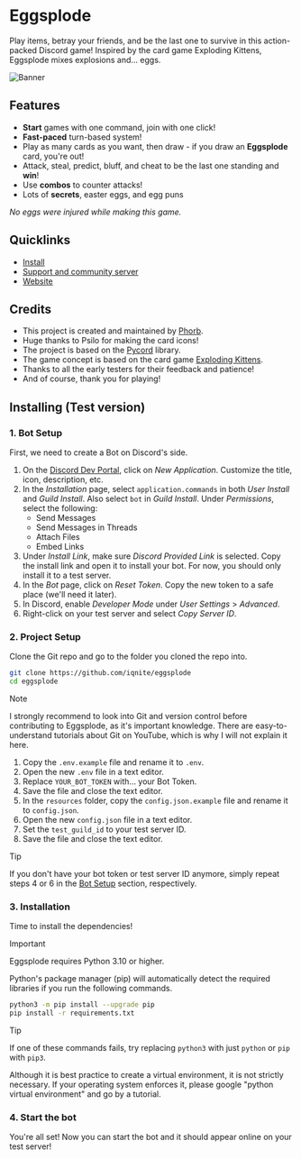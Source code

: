 # Eggsplode

Play items, betray your friends, and be the last one to survive in this action-packed Discord game! Inspired by the card game Exploding Kittens, Eggsplode mixes explosions and... eggs.

![Banner](https://iqnite.github.io/images/eggsplode_banner.png)

## Features

- **Start** games with one command, join with one click!
- **Fast-paced** turn-based system!
- Play as many cards as you want, then draw - if you draw an **Eggsplode** card, you're out!
- Attack, steal, predict, bluff, and cheat to be the last one standing and **win**!
- Use **combos** to counter attacks!
- Lots of **secrets**, easter eggs, and egg puns

_No eggs were injured while making this game._

## Quicklinks

- [Install](https://iqnite.github.io/eggsplode/install.html)
- [Support and community server](https://iqnite.github.io/eggsplode/discord.html)
- [Website](https://iqnite.github.io/eggsplode/)

## Credits

- This project is created and maintained by [Phorb](https://iqnite.github.io/).
- Huge thanks to Psilo for making the card icons!
- The project is based on the [Pycord](https://pycord.dev/) library.
- The game concept is based on the card game [Exploding Kittens](https://explodingkittens.com/).
- Thanks to all the early testers for their feedback and patience!
- And of course, thank you for playing!

## Installing (Test version)

### 1. Bot Setup

First, we need to create a Bot on Discord's side.

1. On the [Discord Dev Portal](https://discord.com/developers/applications), click on _New Application_. Customize the title, icon, description, etc.
2. In the _Installation_ page, select `application.commands` in both _User Install_ and _Guild Install_. Also select `bot` in _Guild Install_. Under _Permissions_, select the following:
    - Send Messages
    - Send Messages in Threads
    - Attach Files
    - Embed Links
3. Under _Install Link_, make sure _Discord Provided Link_ is selected. Copy the install link and open it to install your bot. For now, you should only install it to a test server.
4. In the _Bot_ page, click on _Reset Token_. Copy the new token to a safe place (we'll need it later).
5. In Discord, enable _Developer Mode_ under _User Settings_ > _Advanced_.
6. Right-click on your test server and select _Copy Server ID_.

### 2. Project Setup

Clone the Git repo and go to the folder you cloned the repo into.

```bash
git clone https://github.com/iqnite/eggsplode
cd eggsplode
```

> [!NOTE]
> I strongly recommend to look into Git and version control before contributing to Eggsplode, as it's important knowledge. There are easy-to-understand tutorials about Git on YouTube, which is why I will not explain it here.

1. Copy the `.env.example` file and rename it to `.env`.
2. Open the new `.env` file in a text editor.
3. Replace `YOUR_BOT_TOKEN` with... your Bot Token.
4. Save the file and close the text editor.
5. In the `resources` folder, copy the `config.json.example` file and rename it to `config.json`.
6. Open the new `config.json` file in a text editor.
7. Set the `test_guild_id` to your test server ID.
8. Save the file and close the text editor.

> [!TIP]
> If you don't have your bot token or test server ID anymore, simply repeat steps 4 or 6 in the [Bot Setup](#1-bot-setup) section, respectively.

### 3. Installation

Time to install the dependencies!

> [!IMPORTANT]
> Eggsplode requires Python 3.10 or higher.

Python's package manager (pip) will automatically detect the required libraries if you run the following commands.

```bash
python3 -m pip install --upgrade pip
pip install -r requirements.txt
```

> [!TIP]
> If one of these commands fails, try replacing `python3` with just `python` or `pip` with `pip3`.
>
> Although it is best practice to create a virtual environment, it is not strictly necessary. If your operating system enforces it, please google "python virtual environment" and go by a tutorial.

### 4. Start the bot

You're all set! Now you can start the bot and it should appear online on your test server!
